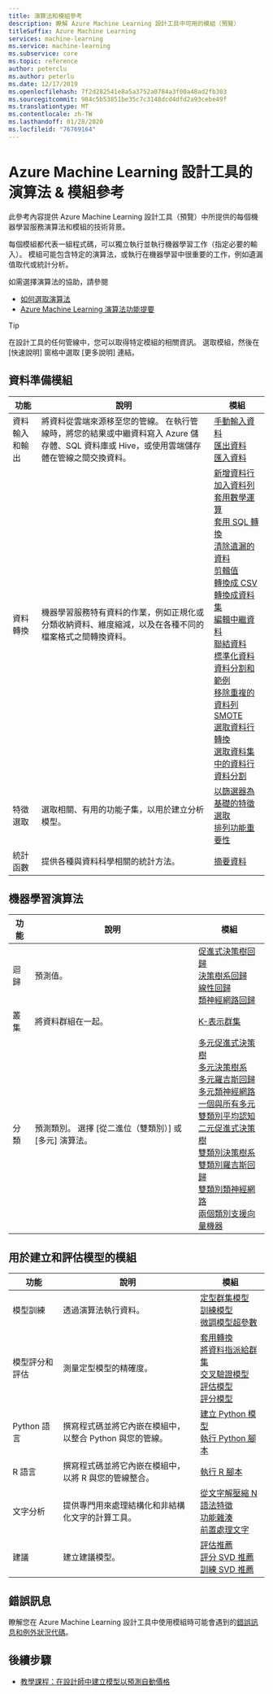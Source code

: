 ```yaml
---
title: 演算法和模組參考
description: 瞭解 Azure Machine Learning 設計工具中可用的模組（預覽）
titleSuffix: Azure Machine Learning
services: machine-learning
ms.service: machine-learning
ms.subservice: core
ms.topic: reference
author: peterclu
ms.author: peterlu
ms.date: 12/17/2019
ms.openlocfilehash: 7f2d282541e8a5a3752a0784a3f00a48ad2fb303
ms.sourcegitcommit: 984c5b53851be35c7c3148dcd4dfd2a93cebe49f
ms.translationtype: MT
ms.contentlocale: zh-TW
ms.lasthandoff: 01/28/2020
ms.locfileid: "76769164"
---
```

# <a name="algorithm--module-reference-for-azure-machine-learning-designer"></a>Azure Machine Learning 設計工具的演算法 & 模組參考

此參考內容提供 Azure Machine Learning 設計工具（預覽）中所提供的每個機器學習服務演算法和模組的技術背景。

每個模組都代表一組程式碼，可以獨立執行並執行機器學習工作（指定必要的輸入）。 模組可能包含特定的演算法，或執行在機器學習中很重要的工作，例如遺漏值取代或統計分析。

如需選擇演算法的協助，請參閱 
* [如何選取演算法](../how-to-select-algorithms.md)
* [Azure Machine Learning 演算法功能提要](../algorithm-cheat-sheet.md)

> [!TIP]
> 在設計工具的任何管線中，您可以取得特定模組的相關資訊。 選取模組，然後在 [快速說明] 窗格中選取 [更多說明] 連結。

## <a name="data-preparation-modules"></a>資料準備模組


| 功能 | 說明 | 模組 |
| --- |--- | --- |
| 資料輸入和輸出 | 將資料從雲端來源移至您的管線。 在執行管線時，將您的結果或中繼資料寫入 Azure 儲存體、SQL 資料庫或 Hive，或使用雲端儲存體在管線之間交換資料。  | [手動輸入資料](enter-data-manually.md) <br/> [匯出資料](export-data.md) <br/> [匯入資料](import-data.md) |
| 資料轉換 | 機器學習服務特有資料的作業，例如正規化或分類收納資料、維度縮減，以及在各種不同的檔案格式之間轉換資料。| [新增資料行](add-columns.md) <br/> [加入資料列](add-rows.md) <br/> [套用數學運算](apply-math-operation.md) <br/> [套用 SQL 轉換](apply-sql-transformation.md) <br/> [清除遺漏的資料](clean-missing-data.md) <br/> [剪輯值](clip-values.md) <br/> [轉換成 CSV](convert-to-csv.md) <br/> [轉換成資料集](convert-to-dataset.md) <br/> [編輯中繼資料](edit-metadata.md) <br/> [聯結資料](join-data.md) <br/> [標準化資料](normalize-data.md) <br/> [資料分割和範例](partition-and-sample.md)  <br/> [移除重複的資料列](remove-duplicate-rows.md) <br/> [SMOTE](smote.md) <br/> [選取資料行轉換](select-columns-transform.md) <br/> [選取資料集中的資料行](select-columns-in-dataset.md) <br/> [資料分割](split-data.md) |
| 特徵選取 | 選取相關、有用的功能子集，以用於建立分析模型。 | [以篩選器為基礎的特徵選取](filter-based-feature-selection.md) <br/> [排列功能重要性](permutation-feature-importance.md) |
| 統計函數 | 提供各種與資料科學相關的統計方法。 | [摘要資料](summarize-data.md)|

## <a name="machine-learning-algorithms"></a>機器學習演算法

| 功能 | 說明 | 模組 |
| --- |--- | --- |
| 迴歸 | 預測值。 | [促進式決策樹回歸](boosted-decision-tree-regression.md) <br/> [決策樹系回歸](decision-forest-regression.md) <br/> [線性回歸](linear-regression.md)  <br/> [類神經網路回歸](neural-network-regression.md)  <br/> |
| 叢集 | 將資料群組在一起。| [K-表示群集](k-means-clustering.md)
| 分類 | 預測類別。  選擇 [從二進位（雙類別）] 或 [多元] 演算法。| [多元促進式決策樹](multiclass-boosted-decision-tree.md) <br/> [多元決策樹系](multiclass-decision-forest.md) <br/> [多元羅吉斯回歸](multiclass-logistic-regression.md)  <br/> [多元類神經網路](multiclass-neural-network.md) <br/> [一個與所有多元](one-vs-all-multiclass.md) <br/> [雙類別平均認知](two-class-averaged-perceptron.md) <br/>  [二元促進式決策樹](two-class-boosted-decision-tree.md)  <br/> [雙類別決策樹系](two-class-decision-forest.md) <br/>  [雙類別羅吉斯回歸](two-class-logistic-regression.md) <br/> [雙類別類神經網路](two-class-neural-network.md) <br/> [兩個類別支援向量機器](two-class-support-vector-machine.md) | 

## <a name="modules-for-building-and-evaluating-models"></a>用於建立和評估模型的模組

| 功能 | 說明 | 模組 |
| --- |--- | --- |
| 模型訓練 | 透過演算法執行資料。 |  [定型群集模型](train-clustering-model.md) <br/> [訓練模型](train-model.md)  <br/> [微調模型超參數](tune-model-hyperparameters.md) |
| 模型評分和評估 | 測量定型模型的精確度。 | [套用轉換](apply-transformation.md) <br/> [將資料指派給群集](assign-data-to-clusters.md) <br/> [交叉驗證模型](cross-validate-model.md) <br/> [評估模型](evaluate-model.md) <br/> [評分模型](score-model.md) |
| Python 語言 | 撰寫程式碼並將它內嵌在模組中，以整合 Python 與您的管線。 | [建立 Python 模型](create-python-model.md) <br/> [執行 Python 腳本](execute-python-script.md) |
| R 語言 | 撰寫程式碼並將它內嵌在模組中，以將 R 與您的管線整合。 | [執行 R 腳本](execute-r-script.md) |
| 文字分析 | 提供專門用來處理結構化和非結構化文字的計算工具。 | [從文字解壓縮 N 語法特徵](extract-n-gram-features-from-text.md) <br/> [功能雜湊](feature-hashing.md) <br/> [前置處理文字](preprocess-text.md) |
| 建議 | 建立建議模型。 | [評估推薦](evaluate-recommender.md) <br/> [評分 SVD 推薦](score-svd-recommender.md) <br/> [訓練 SVD 推薦](train-SVD-recommender.md) |

## <a name="error-messages"></a>錯誤訊息

瞭解您在 Azure Machine Learning 設計工具中使用模組時可能會遇到的[錯誤訊息和例外狀況代碼](designer-error-codes.md)。

## <a name="next-steps"></a>後續步驟

* [教學課程：在設計師中建立模型以預測自動價格](../tutorial-designer-automobile-price-train-score.md)
